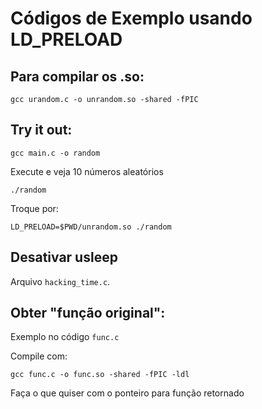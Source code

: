 # Códigos de Exemplo usando LD\_PRELOAD

## Para compilar os .so:

`gcc urandom.c -o unrandom.so -shared -fPIC`

## Try it out:

`gcc main.c -o random`

Execute e veja 10 números aleatórios

`./random`

Troque por:

`LD_PRELOAD=$PWD/unrandom.so ./random`

## Desativar usleep

Arquivo `hacking_time.c`.

## Obter "função original":

Exemplo no código `func.c`

Compile com:

`gcc func.c -o func.so -shared -fPIC -ldl`

Faça o que quiser com o ponteiro para função retornado
